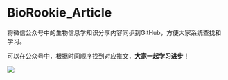# BioRookie_Article

将微信公众号中的生物信息学知识分享内容同步到GitHub，方便大家系统查找和学习。

可以在公众号中，根据时间顺序找到对应推文，**大家一起学习进步！**

![](https://files.mdnice.com/user/23696/65018a24-d958-4ded-9583-1fdf0846a81f.png)

